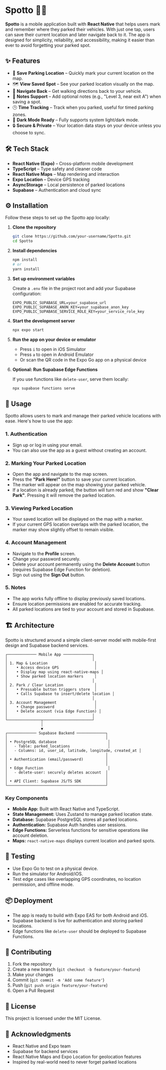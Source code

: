 # Spotto 🚗📍

**Spotto** is a mobile application built with **React Native** that helps users mark and remember where they parked their vehicles. With just one tap, users can save their current location and later navigate back to it. The app is designed for simplicity, reliability, and accessibility, making it easier than ever to avoid forgetting your parked spot.

## ✨ Features

- 📍 **Save Parking Location** – Quickly mark your current location on the map.  
- 🗺️ **View Saved Spot** – See your parked location visually on the map.  
- 🧭 **Navigate Back** – Get walking directions back to your vehicle.  
- 📝 **Notes Support** – Add optional notes (e.g., "Level 3, near exit A") when saving a spot.  
- 🕒 **Time Tracking** – Track when you parked, useful for timed parking zones.  
- 🌙 **Dark Mode Ready** – Fully supports system light/dark mode.  
- 🔒 **Secure & Private** – Your location data stays on your device unless you choose to sync.  

## 🛠 Tech Stack

- **React Native (Expo)** – Cross-platform mobile development  
- **TypeScript** – Type safety and cleaner code  
- **React Native Maps** – Map rendering and interaction  
- **Expo Location** – Device GPS tracking  
- **AsyncStorage** – Local persistence of parked locations  
- **Supabase** – Authentication and cloud sync  

## ⚙️ Installation

Follow these steps to set up the Spotto app locally:

1. **Clone the repository**  
   ```bash
   git clone https://github.com/your-username/Spotto.git
   cd Spotto
   ```

2. **Install dependencies**  
   ```bash
   npm install
   # or
   yarn install
   ```

3. **Set up environment variables**  

   Create a `.env` file in the project root and add your Supabase configuration:

   ```
   EXPO_PUBLIC_SUPABASE_URL=your_supabase_url
   EXPO_PUBLIC_SUPABASE_ANON_KEY=your_supabase_anon_key
   EXPO_PUBLIC_SUPABASE_SERVICE_ROLE_KEY=your_service_role_key
   ```

4. **Start the development server**  
   ```bash
   npx expo start
   ```

5. **Run the app on your device or emulator**  
   - Press `i` to open in iOS Simulator  
   - Press `a` to open in Android Emulator  
   - Or scan the QR code in the Expo Go app on a physical device  

6. **Optional: Run Supabase Edge Functions**  

   If you use functions like `delete-user`, serve them locally:

   ```bash
   npx supabase functions serve
   ```

## 🚀 Usage

Spotto allows users to mark and manage their parked vehicle locations with ease. Here's how to use the app:

### 1. **Authentication**
- Sign up or log in using your email.
- You can also use the app as a guest without creating an account.

### 2. **Marking Your Parked Location**
- Open the app and navigate to the map screen.
- Press the **"Park Here!"** button to save your current location.
- The marker will appear on the map showing your parked vehicle.
- If a location is already parked, the button will turn red and show **"Clear Park"**. Pressing it will remove the parked location.

### 3. **Viewing Parked Location**
- Your saved location will be displayed on the map with a marker.
- If your current GPS location overlaps with the parked location, the marker may show slightly offset to remain visible.

### 4. **Account Management**
- Navigate to the **Profile** screen.
- Change your password securely.
- Delete your account permanently using the **Delete Account** button (requires Supabase Edge Function for deletion).
- Sign out using the **Sign Out** button.

### 5. **Notes**
- The app works fully offline to display previously saved locations.
- Ensure location permissions are enabled for accurate tracking.
- All parked locations are tied to your account and stored in Supabase.

## 🏗 Architecture

Spotto is structured around a simple client-server model with mobile-first design and Supabase backend services.

```
┌───────────── Mobile App ─────────────┐
│                                      │
│ 1. Map & Location                     │
│    • Access device GPS                │
│    • Display map using react-native-maps │
│    • Show parked location markers     │
│                                      │
│ 2. Park / Clear Location              │
│    • Pressable button triggers store  │
│    • Calls Supabase to insert/delete location │
│                                      │
│ 3. Account Management                 │
│    • Change password                  │
│    • Delete account (via Edge Function) │
│                                      │
└───────────────┬──────────────────────┘
                │
                ▼
┌───────────── Supabase Backend ─────────────┐
│                                            │
│ • PostgreSQL database                       │
│   - Table: parked_locations                 │
│   - Columns: id, user_id, latitude, longitude, created_at │
│                                            │
│ • Authentication (email/password)          │
│                                            │
│ • Edge Function                             │
│   - delete-user: securely deletes account  │
│                                            │
│ • API Client: Supabase JS/TS SDK           │
└────────────────────────────────────────────┘
```

### Key Components
- **Mobile App:** Built with React Native and TypeScript.
- **State Management:** Uses Zustand to manage parked location state.
- **Database:** Supabase PostgreSQL stores all parked locations.
- **Authentication:** Supabase Auth handles user sessions.
- **Edge Functions:** Serverless functions for sensitive operations like account deletion.
- **Maps:** `react-native-maps` displays current location and parked spots.

## 🧪 Testing

- Use Expo Go to test on a physical device.
- Run the simulator for Android/iOS.
- Test edge cases like overlapping GPS coordinates, no location permission, and offline mode.

## 📦 Deployment

- The app is ready to build with Expo EAS for both Android and iOS.
- Supabase backend is live for authentication and storing parked locations.
- Edge functions like `delete-user` should be deployed to Supabase Functions.

## 📖 Contributing

1. Fork the repository
2. Create a new branch (`git checkout -b feature/your-feature`)
3. Make your changes
4. Commit (`git commit -m 'Add some feature'`)
5. Push (`git push origin feature/your-feature`)
6. Open a Pull Request

## 📄 License

This project is licensed under the MIT License.

## 🙏 Acknowledgments

- React Native and Expo team
- Supabase for backend services
- React Native Maps and Expo Location for geolocation features
- Inspired by real-world need to never forget parked locations
